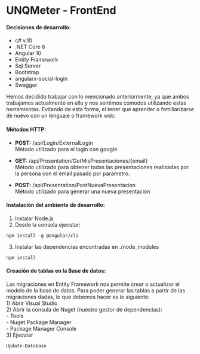 # UNQMeter - FrontEnd
<h4>Decisiones de desarrollo:</h4> 

* c# v.10
* .NET Core 6
* Angular 10
* Entity Framework
* Sql Server
* Bootstrap
* angularx-social-login
* Swagger

Hemos decidido trabajar con lo mencionado anteriormente, ya que ambos trabajamos actualmente en ello y nos sentimos comodos utilizando estas herramientas. Evitando de esta forma, el tener que aprender o familiarizarse de nuevo con un lenguaje o framework web. 


<h4>Métodos HTTP:</h4> 

* <b>POST:</b> /api/Login/ExternalLogin <br>
Método utilizado para el login con google

* <b>GET:</b> /api/Presentation/GetMisPresentaciones/{email} <br>
Método utilizado para obtener todas las presentaciones realizadas por la persona con el email pasado por parametro.

* <b>POST:</b> /api/Presentation/PostNuevaPresentacion <br>
Método utilizado para generar una nueva presentación

<h4>Instalación del ambiente de desarrollo:</h4>

1) Instalar Node.js
2) Desde la consola ejecutar:
```
npm install -g @angular/cli
```
3. Instalar las dependencias encontradas en ./node_modules
```
npm install
```

<h4>Creación de tablas en la Base de datos:</h4>
Las migraciones en Entity Framework nos permite crear o actualizar el modelo de la base de datos. 
Para poder generar las tablas a partir de las migraciones dadas, lo que debemos hacer es lo siguiente: <br>
1) Abrir Visual Studio <br>
2) Abrir la consula de Nuget (nuestro gestor de dependencias): <br>
     - Tools <br>
     - Nuget Package Manager<br>
     - Package Manager Console<br>
3) Ejecutar <br>


```
Update-Database
```
